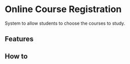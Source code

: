 # Online Course Registration
System to allow students to choose the courses to study.

## Features

## How to


